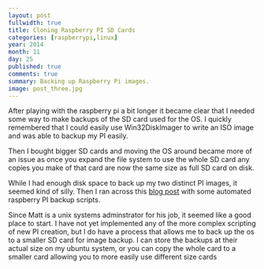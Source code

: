 ```yaml
---
layout: post
fullwidth: true
title: Cloning Raspberry PI SD Cards
categories: [raspberrypi,linux]
year: 2014
month: 11
day: 25
published: true
comments: true
summary: Backing up Raspberry Pi images.
image: post_three.jpg
---
```


After playing with the raspberry pi a bit longer it became clear that I needed some way to make backups of the SD card used for the OS. I quickly remembered that I could easily use Win32DiskImager to write an ISO image and was able to backup my PI easily.

Then I bought bigger SD cards and moving the OS around became more of an issue as once you expand the file system to use the whole SD card any copies you make of that card are now the same size as full SD card on disk.

While I had enough disk space to back up my two distinct PI images, it seemed kind of silly. Then I ran across this [blog post](http://sysmatt.blogspot.sg/2014/08/backup-restore-customize-and-clone-your.html) with some automated raspberry PI backup scripts.

Since Matt is a unix systems adminstrator for his job, it seemed like a good place to start. I have not yet implemented any of the more complex scripting of new PI creation, but I do have a process that allows me to back up the os to a smaller SD card for image backup. I can store the backups at their actual size on my ubuntu system, or you can copy the whole card to a smaller card allowing you to more easily use different size cards
